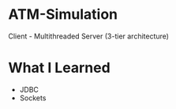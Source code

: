 # ATM-Simulation

Client - Multithreaded Server (3-tier architecture)

# What I Learned

* JDBC
* Sockets
